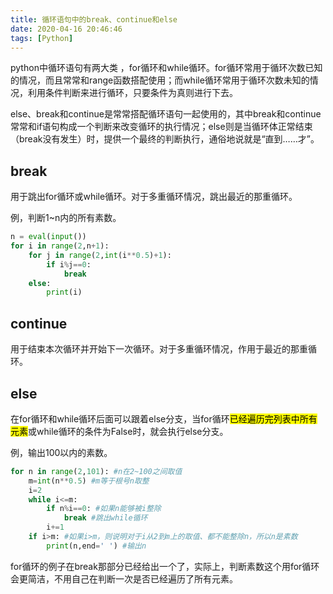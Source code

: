 ```yaml
---
title: 循环语句中的break、continue和else
date: 2020-04-16 20:46:46
tags: [Python]
---
```


python中循环语句有两大类 ，for循环和while循环。for循环常用于循环次数已知的情况，而且常常和range函数搭配使用；而while循环常用于循环次数未知的情况，利用条件判断来进行循环，只要条件为真则进行下去。

else、break和continue是常常搭配循环语句一起使用的，其中break和continue常常和if语句构成一个判断来改变循环的执行情况；else则是当循环体正常结束（break没有发生）时，提供一个最终的判断执行，通俗地说就是“直到……才”。

<!-- more -->

## break

用于跳出for循环或while循环。对于多重循环情况，跳出最近的那重循环。

例，判断1~n内的所有素数。

```python
n = eval(input())
for i in range(2,n+1):
    for j in range(2,int(i**0.5)+1):
        if i%j==0:
            break
    else:
        print(i)
```

## continue

用于结束本次循环并开始下一次循环。对于多重循环情况，作用于最近的那重循环。

## else

在for循环和while循环后面可以跟着else分支，当for循环<mark>已经遍历完列表中所有元素</mark>或while循环的条件为False时，就会执行else分支。

例，输出100以内的素数。

```python
for n in range(2,101): #n在2~100之间取值
    m=int(n**0.5) #m等于根号n取整
    i=2
    while i<=m:
        if n%i==0: #如果n能够被i整除
            break #跳出while循环
        i+=1
    if i>m: #如果i>m，则说明对于i从2到m上的取值、都不能整除n，所以n是素数
        print(n,end=' ') #输出n
```

for循环的例子在break那部分已经给出一个了，实际上，判断素数这个用for循环会更简洁，不用自己在判断一次是否已经遍历了所有元素。